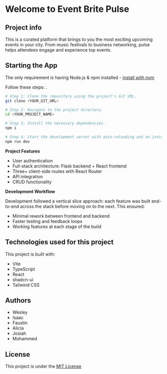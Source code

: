 # Welcome to Event Brite Pulse

## Project info
This is a curated platform that brings to you the most exciting upcoming events in your city. From music festivals to business networking, pulse helps attendees engage and experience top events.

## Starting the App
The only requirement is having Node.js & npm installed - [install with nvm](https://github.com/nvm-sh/nvm#installing-and-updating)

Follow these steps:
.
```sh
# Step 1: Clone the repository using the project's Git URL.
git clone <YOUR_GIT_URL>

# Step 2: Navigate to the project directory.
cd <YOUR_PROJECT_NAME>

# Step 3: Install the necessary dependencies.
npm i

# Step 4: Start the development server with auto-reloading and an instant preview.
npm run dev
```

**Project Features**

- User authentication
- Full-stack architecture: Flask backend + React frontend
- Three+ client-side routes with React Router
- API integration
- CRUD functionality

**Development Workflow**

Development followed a vertical slice approach: each feature was built end-to-end across the stack before moving on to the next. This ensured:

- Minimal rework between frontend and backend
- Faster testing and feedback loops
- Working features at each stage of the build

## Technologies used for this project
This project is built with:

- Vite
- TypeScript
- React
- shadcn-ui
- Tailwind CSS

## Authors
- Wesley
- Isaac
- Faustin
- Alicia
- Josiah
- Mohammed

## License
This project is under the [MIT License](LICENSE)